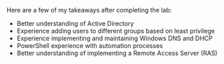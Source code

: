 Here are a few of my takeaways after completing the lab:
* Better understanding of Active Directory
* Experience adding users to different groups based on least privilege
* Experience implementing and maintaining Windows DNS and DHCP
* PowerShell experience with automation processes
* Better understanding of implementing a Remote Access Server (RAS)
